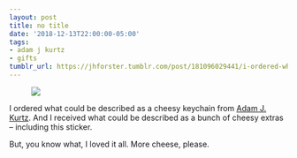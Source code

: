 ```yaml
---
layout: post
title: no title
date: '2018-12-13T22:00:00-05:00'
tags:
- adam j kurtz
- gifts
tumblr_url: https://jhforster.tumblr.com/post/181096029441/i-ordered-what-could-be-described-as-a-cheesy
---
```

<figure class="tmblr-full" data-orig-height="1280" data-orig-width="1280"><img src="https://66.media.tumblr.com/b0a17cec76720c45bc93fff340db8b9d/tumblr_pjpho0ofLQ1tw1dop_1280.jpg" data-orig-height="1280" data-orig-width="1280"></figure>

I ordered what could be described as a cheesy keychain from [Adam J. Kurtz](http://shop.adamjk.com). And I received what could be described as a bunch of cheesy extras – including this sticker.

But, you know what, I loved it all. More cheese, please.

